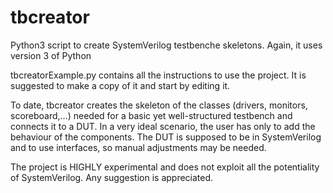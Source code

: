 # tbcreator
Python3 script to create SystemVerilog testbenche skeletons. Again, it uses version 3 of Python

tbcreatorExample.py contains all the instructions to use the project.
It is suggested to make a copy of it and start by editing it.

To date, tbcreator creates the skeleton of the classes (drivers, monitors, scoreboard,...) needed for a basic yet well-structured testbench and connects it to a DUT. In a very ideal scenario, the user has only to add the behaviour of the components.
The DUT is supposed to be in SystemVerilog and to use interfaces, so manual adjustments may be needed.


The project is HIGHLY experimental and does not exploit all the potentiality of SystemVerilog.
Any suggestion is appreciated.
